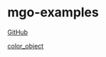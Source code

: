 # mgo-examples

[GitHub](https://github.com)

[color_object](https://github.com/wyzzhes/mgo-examples/blob/main/color_object/README.md)